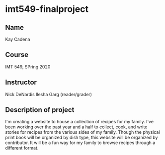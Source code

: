 # imt549-finalproject

## Name

Kay Cadena

## Course

IMT 549, SPring 2020

## Instructor

Nick DeNardis
Ilesha Garg (reader/grader)

## Description of project

I'm creating a website to house a collection of recipes for my family. I've been working over the past year and a half to collect, cook, and write stories for recipes from the various sides of my family. Though the physical print book will be organized by dish type, this website will be organized by contributor. It will be a fun way for my family to browse recipes through a different format.
